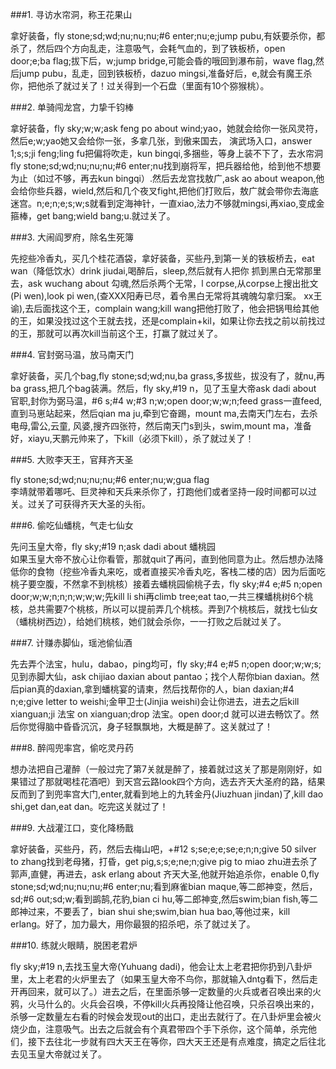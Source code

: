 ###1. 寻访水帘洞，称王花果山
<p>拿好装备，fly stone;sd;wd;nu;nu;nu;#6 enter;nu;e;jump pubu,有妖要杀你，都杀了，然后四个方向乱走，注意吸气，会耗气血的，到了铁板桥，open door;e;ba flag;拔下后，w;jump bridge,可能会昏的哦回到瀑布前，wave flag,然后jump pubu，乱走，回到铁板桥，dazuo mingsi,准备好后，e,就会有魔王杀你，把他杀了就过关了！过关得到一个石盘（里面有10个猕猴桃）。
<p>
###2. 单骑闯龙宫，力挚千钧棒
<p>拿好装备，fly sky;w;w;ask feng po about wind;yao，她就会给你一张风灵符，然后e;w;yao她又会给你一张，多拿几张，到傲来国去， 演武场入口，answer 1;s;s;ji feng;ling fu把偏将吹走，kun bingqi,多捆些，等身上装不下了，去水帘洞fly stone;sd;wd;nu;nu;nu;#6 enter;nu找到崩将军，把兵器给他，给到他不想要为止（如过不够，再去kun bingqi）.然后去龙宫找敖广,ask ao about  weapon,他会给你些兵器，wield,然后和几个夜叉fight,把他们打败后，敖广就会带你去海底迷宫。n;e;n;e;s;w;s就看到定海神针，一直xiao,法力不够就mingsi,再xiao,变成金箍棒，get bang;wield bang;u.就过关了。 
</p>
###3. 大闹阎罗府，除名生死簿
<p>先挖些冷香丸，买几个桂花酒袋，拿好装备，买些丹,到第一关的铁板桥去，eat wan（降低饮水）drink jiudai,喝醉后，sleep,然后就有人把你 抓到黑白无常那里去，ask wuchang about 勾魂,然后杀两个无常，l corpse,从corpse上搜出批文(Pi wen),look pi wen,(查XXX阳寿已尽，着令黑白无常将其魂魄勾拿归案。 xx王 谕),去后面找这个王，complain wang;kill  wang把他打败了，他会把锅甩给其他的王，如果没找过这个王就去找，还是complain+kil，如果让你去找之前以前找过的王，那就可以再次kill当前这个王，打赢了就过关了。
</p>
###4. 官封弼马温，放马南天门
<p>拿好装备，买几个bag,fly stone;sd;wd;nu,ba grass,多拔些，拔没有了，就nu,再ba grass,把几个bag装满。然后，fly sky,#19 n，见了玉皇大帝ask dadi about 官职,封你为弼马温，#6 s;#4 w;#3 n;w;open door;w;w;n;feed grass一直feed,直到马崽站起来，然后qian ma ju,牵到它奋踢，mount ma,去南天门左右，去杀电母,雷公,云童, 风婆,搜齐四张符，然后南天门s到头，swim,mount ma，准备好，xiayu,天鹏元帅来了，下kill（必须下kill），杀了就过关了！ 
</p>
###5. 大败李天王，官拜齐天圣
<p>fly stone;sd;wd;nu;nu;nu;#6 enter;nu;w;gua flag<br>
李靖就带着哪吒、巨灵神和天兵来杀你了，打跑他们或者坚持一段时间都可以过关。过关了可获得齐天大圣的头衔。
</p>
###6. 偷吃仙蟠桃，气走七仙女
<p>先问玉皇大帝，fly sky;#19 n;ask dadi about 蟠桃园<br>
如果玉皇大帝不放心让你看管，那就quit了再问，直到他同意为止。然后想办法降低你的食物（挖些冷香丸来吃，或者直接买冷香丸吃，客栈二楼的店）因为后面吃桃子要空腹，不然拿不到桃核）接着去蟠桃园偷桃子去，fly sky;#4 e;#5 n;open door;w;w;n;n;n;w;w;w;先kill li shi再climb tree;eat tao,一共三棵蟠桃树6个桃核，总共需要7个桃核，所以可以提前弄几个桃核。弄到7个桃核后，就找七仙女（蟠桃树西边），给她们桃核，她们就会杀你，一一打败之后就过关了。
</p>
###7. 计赚赤脚仙，瑶池偷仙酒
<p>先去弄个法宝，hulu，dabao，ping均可，fly sky;#4 e;#5 n;open door;w;w;s;见到赤脚大仙，ask chijiao daxian about pantao；找个人帮你bian daxian。然后pian真的daxian,拿到蟠桃宴的请柬，然后找帮你的人，bian daxian;#4 n;e;give letter to weishi;金甲卫士(Jinjia weishi)会让你进去，进去之后kill xianguan;ji 法宝 on xianguan;drop 法宝。open door;d 就可以进去畅饮了。然后你觉得脑中昏昏沉沉，身子轻飘飘地，大概是醉了。这关就过了！ 
</p>
###8. 醉闯兜率宫，偷吃灵丹药
<p>想办法把自己灌醉（一般过完了第7关就是醉了，接着就过这关了那是刚刚好，如果错过了那就喝桂花酒吧）到天宫云路look四个方向，选去齐天大圣府的路，结果反而到了到兜率宫大门,enter,就看到地上的九转金丹(Jiuzhuan jindan)了,kill dao shi,get dan,eat dan。吃完这关就过了！ 
</p>
###9. 大战灌江口，变化降杨戬
<p>拿好装备，买些丹，药，然后去梅山吧，+#12 s;se;e;e;se;e;n;n;give 50 silver to zhang找到老母猪，打昏，get pig,s;s;e;ne;n;give pig to miao zhu进去杀了郭声,直健，再进去，ask erlang about 齐天大圣,他就开始追杀你，enable 0,fly stone;sd;wd;nu;nu;nu;#6 enter;nu;看到麻雀bian maque,等二郎神变，然后，sd;#6 out;sd;w;看到鹚鹄,花豹,bian ci hu,等二郎神变,然后swim;bian fish,等二郎神过来，不要丢了，bian shui she;swim,bian hua bao,等他过来，kill erlang。好了，加力最大，用你最狠的招杀吧，杀了就过关了。 
</p>
###10. 练就火眼睛，脱困老君炉
<p>fly sky;#19 n,去找玉皇大帝(Yuhuang dadi)，他会让太上老君把你扔到八卦炉里，太上老君的火炉里去了（如果玉皇大帝不鸟你，那就输入dntg看下，然后走开再回来，就可以了。）进去之后，在里面杀够一定数量的火兵或者召唤出来的火鸦，火马什么的。火兵会召唤，不停kill火兵再投降让他召唤，只杀召唤出来的，杀够一定数量左右看的时候会发现out的出口，走出去就行了。在八卦炉里会被火烧少血，注意吸气。出去之后就会有个真君带四个手下杀你，这个简单，杀完他们，接下去往北一步就有四大天王在等你，四大天王还是有点难度，搞定之后往北去见玉皇大帝就过关了。
</p>
